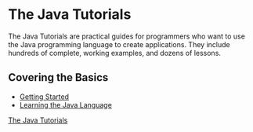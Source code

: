 # The Java Tutorials

The Java Tutorials are practical guides for programmers who want to use the Java programming language to create
applications. They include hundreds of complete, working examples, and dozens of lessons.

## Covering the Basics

- [Getting Started](Getting-Started.md)
- [Learning the Java Language](Learning-the-Java-Language.md)

<seealso>
<category ref="external">
           <a href="https://docs.oracle.com/javase/tutorial/index.html">The Java Tutorials</a>
       </category>
</seealso>
